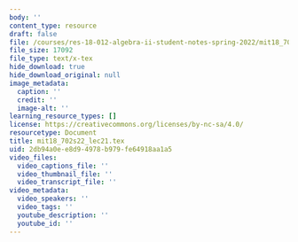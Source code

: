 ```yaml
---
body: ''
content_type: resource
draft: false
file: /courses/res-18-012-algebra-ii-student-notes-spring-2022/mit18_702s22_lec21.tex
file_size: 17092
file_type: text/x-tex
hide_download: true
hide_download_original: null
image_metadata:
  caption: ''
  credit: ''
  image-alt: ''
learning_resource_types: []
license: https://creativecommons.org/licenses/by-nc-sa/4.0/
resourcetype: Document
title: mit18_702s22_lec21.tex
uid: 2db94a0e-e8d9-4978-b979-fe64918aa1a5
video_files:
  video_captions_file: ''
  video_thumbnail_file: ''
  video_transcript_file: ''
video_metadata:
  video_speakers: ''
  video_tags: ''
  youtube_description: ''
  youtube_id: ''
---
```

